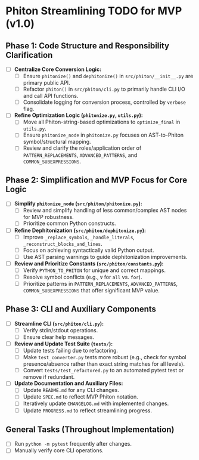 # Phiton Streamlining TODO for MVP (v1.0)

## Phase 1: Code Structure and Responsibility Clarification

- [ ] **Centralize Core Conversion Logic:**
    - [ ] Ensure `phitonize()` and `dephitonize()` in `src/phiton/__init__.py` are primary public API.
    - [ ] Refactor `phiton()` in `src/phiton/cli.py` to primarily handle CLI I/O and call API functions.
    - [ ] Consolidate logging for conversion process, controlled by `verbose` flag.
- [ ] **Refine Optimization Logic (`phitonize.py`, `utils.py`):**
    - [ ] Move all Phiton-string-based optimizations to `optimize_final` in `utils.py`.
    - [ ] Ensure `phitonize_node` in `phitonize.py` focuses on AST-to-Phiton symbol/structural mapping.
    - [ ] Review and clarify the roles/application order of `PATTERN_REPLACEMENTS`, `ADVANCED_PATTERNS`, and `COMMON_SUBEXPRESSIONS`.

## Phase 2: Simplification and MVP Focus for Core Logic

- [ ] **Simplify `phitonize_node` (`src/phiton/phitonize.py`):**
    - [ ] Review and simplify handling of less common/complex AST nodes for MVP robustness.
    - [ ] Prioritize common Python constructs.
- [ ] **Refine Dephitonization (`src/phiton/dephitonize.py`):**
    - [ ] Improve `_replace_symbols`, `_handle_literals`, `_reconstruct_blocks_and_lines`.
    - [ ] Focus on achieving syntactically valid Python output.
    - [ ] Use AST parsing warnings to guide dephitonization improvements.
- [ ] **Review and Prioritize Constants (`src/phiton/constants.py`):**
    - [ ] Verify `PYTHON_TO_PHITON` for unique and correct mappings.
    - [ ] Resolve symbol conflicts (e.g., `∀` for `all` vs. `for`).
    - [ ] Prioritize patterns in `PATTERN_REPLACEMENTS`, `ADVANCED_PATTERNS`, `COMMON_SUBEXPRESSIONS` that offer significant MVP value.

## Phase 3: CLI and Auxiliary Components

- [ ] **Streamline CLI (`src/phiton/cli.py`):**
    - [ ] Verify stdin/stdout operations.
    - [ ] Ensure clear help messages.
- [ ] **Review and Update Test Suite (`tests/`):**
    - [ ] Update tests failing due to refactoring.
    - [ ] Make `test_converter.py` tests more robust (e.g., check for symbol presence/absence rather than exact string matches for all levels).
    - [ ] Convert `tests/test_refactored.py` to an automated pytest test or remove if redundant.
- [ ] **Update Documentation and Auxiliary Files:**
    - [ ] Update `README.md` for any CLI changes.
    - [ ] Update `SPEC.md` to reflect MVP Phiton notation.
    - [ ] Iteratively update `CHANGELOG.md` with implemented changes.
    - [ ] Update `PROGRESS.md` to reflect streamlining progress.

## General Tasks (Throughout Implementation)

- [ ] Run `python -m pytest` frequently after changes.
- [ ] Manually verify core CLI operations.

